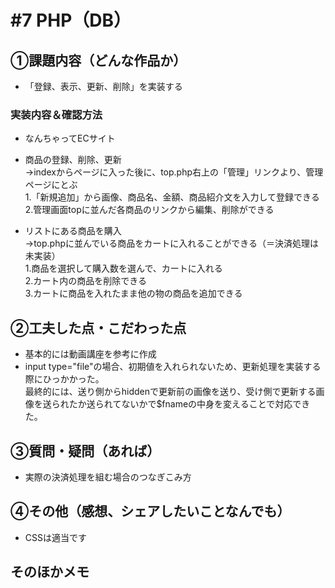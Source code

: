 # #7 PHP（DB）
## ①課題内容（どんな作品か）
- 「登録、表示、更新、削除」を実装する

### 実装内容＆確認方法
- なんちゃってECサイト
- 商品の登録、削除、更新  
→indexからページに入った後に、top.php右上の「管理」リンクより、管理ページにとぶ  
1.「新規追加」から画像、商品名、金額、商品紹介文を入力して登録できる  
2.管理画面topに並んだ各商品のリンクから編集、削除ができる

- リストにある商品を購入  
→top.phpに並んでいる商品をカートに入れることができる（＝決済処理は未実装）   
1.商品を選択して購入数を選んで、カートに入れる  
2.カート内の商品を削除できる  
3.カートに商品を入れたまま他の物の商品を追加できる

## ②工夫した点・こだわった点
- 基本的には動画講座を参考に作成
- input type="file"の場合、初期値を入れられないため、更新処理を実装する際にひっかかった。  
最終的には、送り側からhiddenで更新前の画像を送り、受け側で更新する画像を送られたか送られてないかで$fnameの中身を変えることで対応できた。

## ③質問・疑問（あれば）
- 実際の決済処理を組む場合のつなぎこみ方

## ④その他（感想、シェアしたいことなんでも）
- CSSは適当です

## そのほかメモ
